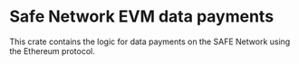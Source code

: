 # Safe Network EVM data payments

This crate contains the logic for data payments on the SAFE Network using the Ethereum protocol.

